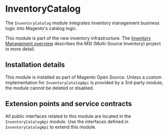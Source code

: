 # InventoryCatalog

The `InventoryCatalog` module integrates inventory management business logic into Magento's catalog logic.

This module is part of the new inventory infrastructure. The
[Inventory Management overview](https://devdocs.magento.com/guides/v2.4/inventory/index.html)
describes the MSI (Multi-Source Inventory) project in more detail.

## Installation details

This module is installed as part of Magento Open Source. Unless a custom implementation for `InventoryCatalogApi`
is provided by a 3rd-party module, the module cannot be deleted or disabled.

## Extension points and service contracts

All public interfaces related to this module are located in the `InventoryCatalogApi` module.
Use the interfaces defined in `InventoryCatalogApi` to extend this module.
